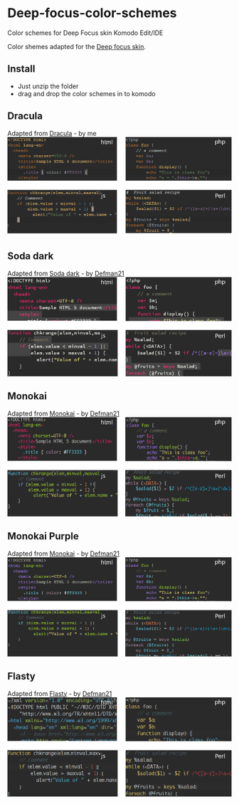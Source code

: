 # Deep-focus-color-schemes
Color schemes for Deep Focus skin Komodo Edit/IDE

Color shemes adapted for the [Deep focus skin](https://github.com/babobski/Deep-Focus-Skin).

## Install
 * Just unzip the folder
 * drag and drop the color schemes in to komodo

## Dracula
Adapted from [Dracula](https://github.com/babobski/Dracula-scheme) - by me  
<img src="dracula-screenshot.png" alt="Dracula">

## Soda dark
Adapted from [Soda dark](https://github.com/Defman21/soda-komodo) - by [Defman21](https://github.com/Defman21)  
<img src="soda-dark-screenshot.png" alt="Soda Dark">

## Monokai
Adapted from [Monokai](https://github.com/Defman21/monokai-komodo) - by [Defman21](https://github.com/Defman21)  
<img src="monokai-screenshot.png" alt="Monokai">

## Monokai Purple
Adapted from [Monokai](https://github.com/Defman21/monokai-komodo) - by [Defman21](https://github.com/Defman21)  
<img src="monokai-purple-screenshot.png" alt="Monokai Purple">

## Flasty
Adapted from [Flasty](https://github.com/Defman21/flasty-komodo) - by [Defman21](https://github.com/Defman21)  
<img src="flasty-screenshot.png" alt="Flasty">



